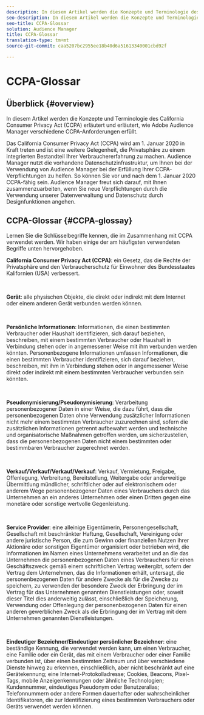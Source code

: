 ```yaml
---
description: In diesem Artikel werden die Konzepte und Terminologie des California Consumer Privacy Act (CCPA) erläutert und erläutert, wie Adobe Audience Manager verschiedene CCPA-Anforderungen erfüllt.
seo-description: In diesem Artikel werden die Konzepte und Terminologie des California Consumer Privacy Act (CCPA) erläutert und erläutert, wie Adobe Audience Manager verschiedene CCPA-Anforderungen erfüllt.
seo-title: CCPA-Glossar
solution: Audience Manager
title: CCPA-Glossar
translation-type: tm+mt
source-git-commit: caa5207bc2955ee18b40d6a51613340001cbd92f

---
```



# CCPA-Glossar

## Überblick {#overview}

In diesem Artikel werden die Konzepte und Terminologie des California Consumer Privacy Act (CCPA) erläutert und erläutert, wie Adobe Audience Manager verschiedene CCPA-Anforderungen erfüllt.

Das California Consumer Privacy Act (CCPA) wird am 1. Januar 2020 in Kraft treten und ist eine weitere Gelegenheit, die Privatsphäre zu einem integrierten Bestandteil Ihrer Verbrauchererfahrung zu machen. Audience Manager nutzt die vorhandene Datenschutzinfrastruktur, um Ihnen bei der Verwendung von Audience Manager bei der Erfüllung Ihrer CCPA-Verpflichtungen zu helfen. So können Sie vor und nach dem 1. Januar 2020 CCPA-fähig sein. Audience Manager freut sich darauf, mit Ihnen zusammenzuarbeiten, wenn Sie neue Verpflichtungen durch die Verwendung unserer Datenverwaltung und Datenschutz durch Designfunktionen angehen.

## CCPA-Glossar {#CCPA-glossay}

Lernen Sie die Schlüsselbegriffe kennen, die im Zusammenhang mit CCPA verwendet werden. Wir haben einige der am häufigsten verwendeten Begriffe unten hervorgehoben.

**California Consumer Privacy Act (CCPA)**: ein Gesetz, das die Rechte der Privatsphäre und den Verbraucherschutz für Einwohner des Bundesstaates Kalifornien (USA) verbessert.

 

**Gerät**: alle physischen Objekte, die direkt oder indirekt mit dem Internet oder einem anderen Gerät verbunden werden können.

 

**Persönliche Informationen**: Informationen, die einen bestimmten Verbraucher oder Haushalt identifizieren, sich darauf beziehen, beschreiben, mit einem bestimmten Verbraucher oder Haushalt in Verbindung stehen oder in angemessener Weise mit ihm verbunden werden könnten. Personenbezogene Informationen umfassen Informationen, die einen bestimmten Verbraucher identifizieren, sich darauf beziehen, beschreiben, mit ihm in Verbindung stehen oder in angemessener Weise direkt oder indirekt mit einem bestimmten Verbraucher verbunden sein könnten.

 

**Pseudonymisierung/Pseudonymisierung**: Verarbeitung personenbezogener Daten in einer Weise, die dazu führt, dass die personenbezogenen Daten ohne Verwendung zusätzlicher Informationen nicht mehr einem bestimmten Verbraucher zuzurechnen sind, sofern die zusätzlichen Informationen getrennt aufbewahrt werden und technische und organisatorische Maßnahmen getroffen werden, um sicherzustellen, dass die personenbezogenen Daten nicht einem bestimmten oder bestimmbaren Verbraucher zugerechnet werden.

 

**Verkauf/Verkauf/Verkauf/Verkauf**: Verkauf, Vermietung, Freigabe, Offenlegung, Verbreitung, Bereitstellung, Weitergabe oder anderweitige Übermittlung mündlicher, schriftlicher oder auf elektronischem oder anderem Wege personenbezogener Daten eines Verbrauchers durch das Unternehmen an ein anderes Unternehmen oder einen Dritten gegen eine monetäre oder sonstige wertvolle Gegenleistung.

 

**Service Provider**: eine alleinige Eigentümerin, Personengesellschaft, Gesellschaft mit beschränkter Haftung, Gesellschaft, Vereinigung oder andere juristische Person, die zum Gewinn oder finanziellen Nutzen ihrer Aktionäre oder sonstigen Eigentümer organisiert oder betrieben wird, die Informationen im Namen eines Unternehmens verarbeitet und an die das Unternehmen die personenbezogenen Daten eines Verbrauchers für einen Geschäftszweck gemäß einem schriftlichen Vertrag weitergibt, sofern der Vertrag dem Unternehmen, das die Informationen erhält, untersagt, die personenbezogenen Daten für andere Zwecke als für die Zwecke zu speichern, zu verwenden der besondere Zweck der Erbringung der im Vertrag für das Unternehmen genannten Dienstleistungen oder, soweit dieser Titel dies anderweitig zulässt, einschließlich der Speicherung, Verwendung oder Offenlegung der personenbezogenen Daten für einen anderen gewerblichen Zweck als die Erbringung der im Vertrag mit dem Unternehmen genannten Dienstleistungen.

 

**Eindeutiger Bezeichner/Eindeutiger persönlicher Bezeichner**: eine beständige Kennung, die verwendet werden kann, um einen Verbraucher, eine Familie oder ein Gerät, das mit einem Verbraucher oder einer Familie verbunden ist, über einen bestimmten Zeitraum und über verschiedene Dienste hinweg zu erkennen, einschließlich, aber nicht beschränkt auf eine Gerätekennung; eine Internet-Protokolladresse; Cookies, Beacons, Pixel-Tags, mobile Anzeigenkennungen oder ähnliche Technologien; Kundennummer, eindeutiges Pseudonym oder Benutzeralias; Telefonnummern oder andere Formen dauerhafter oder wahrscheinlicher Identifikatoren, die zur Identifizierung eines bestimmten Verbrauchers oder Geräts verwendet werden können.
